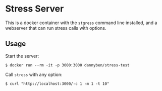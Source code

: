 # Stress Server

This is a docker container with the `stgress` command line installed, and
a webserver that can run stress calls with options.

## Usage

Start the server:

```shell
$ docker run --rm -it -p 3000:3000 dannyben/stress-test
```

Call `stress` with any option:

```shell
$ curl "http://localhost:3000/-c 1 -m 1 -t 10"
```



